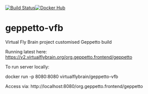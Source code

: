 [![Build Status](https://github.com/VirtualFlyBrain/geppetto-vfb/workflows/CI/badge.svg)](https://github.com/Robbie1977/geppetto-vfb/actions?query=workflow%3ACI)[![Docker Hub](https://www.shippable.com/assets/images/logos/docker-hub.jpg)](https://hub.docker.com/r/virtualflybrain/geppetto-vfb/)

# geppetto-vfb
Virtual Fly Brain project customised Geppetto build

Running latest here: https://v2.virtualflybrain.org/org.geppetto.frontend/geppetto

To run server locally:

docker run -p 8080:8080 virtualflybrain/geppetto-vfb

Access via: http://localhost:8080/org.geppetto.frontend/geppetto

